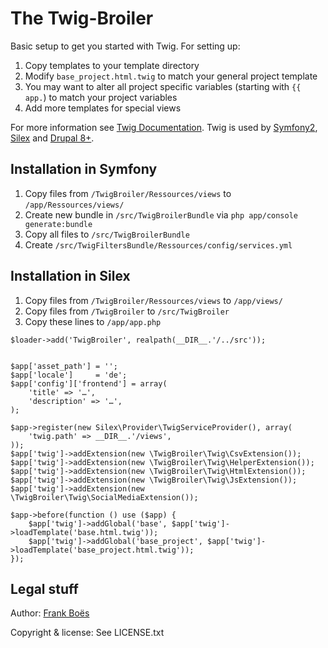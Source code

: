 The Twig-Broiler
============

Basic setup to get you started with Twig. For setting up:

1. Copy templates to your template directory
2. Modify `base_project.html.twig` to match your general project template
3. You may want to alter all project specific variables (starting with `{{ app.`) to match your project variables
4. Add more templates for special views

For more information see [Twig Documentation](http://twig.sensiolabs.org/). Twig is used by [Symfony2](http://symfony.com/doc/current/book/templating.html), [Silex](http://silex.sensiolabs.org/doc/providers/twig.html) and [Drupal 8+](http://anthonyringoet.be/post/introduction-to-twig/).

Installation in Symfony
-----

1. Copy files from `/TwigBroiler/Ressources/views` to `/app/Ressources/views/`
2. Create new bundle in `/src/TwigBroilerBundle` via `php app/console generate:bundle`
3. Copy all files to `/src/TwigBroilerBundle`
4. Create `/src/TwigFiltersBundle/Ressources/config/services.yml`

Installation in Silex
-----

1. Copy files from `/TwigBroiler/Ressources/views` to `/app/views/`
2. Copy files from `/TwigBroiler` to `/src/TwigBroiler`
3. Copy these lines to `/app/app.php`

```
$loader->add('TwigBroiler', realpath(__DIR__.'/../src'));


$app['asset_path'] = '';
$app['locale']     = 'de';
$app['config']['frontend'] = array(
	'title' => '…',
	'description' => '…',
);

$app->register(new Silex\Provider\TwigServiceProvider(), array(
	'twig.path' => __DIR__.'/views',
));
$app['twig']->addExtension(new \TwigBroiler\Twig\CsvExtension());
$app['twig']->addExtension(new \TwigBroiler\Twig\HelperExtension());
$app['twig']->addExtension(new \TwigBroiler\Twig\HtmlExtension());
$app['twig']->addExtension(new \TwigBroiler\Twig\JsExtension());
$app['twig']->addExtension(new \TwigBroiler\Twig\SocialMediaExtension());

$app->before(function () use ($app) {
	$app['twig']->addGlobal('base', $app['twig']->loadTemplate('base.html.twig'));
	$app['twig']->addGlobal('base_project', $app['twig']->loadTemplate('base_project.html.twig'));
});
```

Legal stuff
-----------

Author: [Frank Boës](http://3960.org)

Copyright & license: See LICENSE.txt